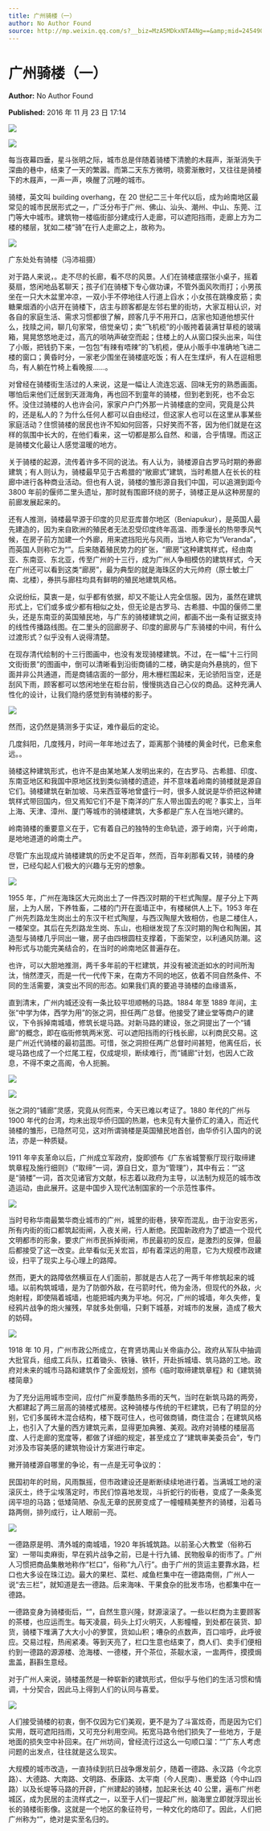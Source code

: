 ```yaml
---
title: 广州骑楼（一）
author: No Author Found
source: http://mp.weixin.qq.com/s?__biz=MzA5MDkxNTA4Ng==&amp;mid=2454904735&amp;idx=1&amp;sn=bfa7a2bf18978bb8e99133ce66e02f36&amp;chksm=87a217feb0d59ee8b5dfd9fb13bd4f6a07e1aa66c35c5d5669d86f48f9e3661056efff1cd814#rd
---
```


# 广州骑楼（一）

**Author:** No Author Found

**Published:** 2016 年 11 月 23 日 17:14

![](http://mmbiz.qpic.cn/mmbiz_jpg/PJWG74pLsMY6VjSs8icl92DouG8adAGS0ibIkmicA6dYrXchQel1ic3LTtD572I9r9sbW2tOnBvpibgicAXRcdc4p5aA/0?wx_fmt=jpeg)

![](http://mmbiz.qpic.cn/mmbiz_png/PJWG74pLsMbRQvR4xibVFo4ukvnzPDiaC5jHCiapPsGss8Jo1jKdG8eEicWEW0boNftZnexsq90RyZJvzCXlZiccWrA/0?wx_fmt=png)

每当夜幕四垂，星斗张明之际，城市总是伴随着骑楼下清脆的木屐声，渐渐消失于深曲的巷中，结束了一天的繁嚣。而第二天东方微明，晓雾渐散时，又往往是骑楼下的木屐声，一声一声，唤醒了沉睡的城市。

骑楼，英文叫 building overhang，在 20 世纪二三十年代以后，成为岭南地区最常见的城市民居形式之一，广泛分布于广州、佛山、汕头、潮州、中山、东莞、江门等大中城市。建筑物一楼临街部分建成行人走廊，可以遮阳挡雨，走廊上方为二楼的楼层，犹如二楼“骑”在行人走廊之上，故称为。

![](http://mmbiz.qpic.cn/mmbiz_jpg/PJWG74pLsMbRQvR4xibVFo4ukvnzPDiaC5RJDd8cBhlELbtXIgz012mYicwlhUmTzLZPWbBSxx948Av3Qw4u2xStg/0?wx_fmt=jpeg)

广东处处有骑楼（冯沛祖摄）

对于路人来说，。走不尽的长廊，看不尽的风景。人们在骑楼底摆张小桌子，摇着葵扇，悠闲地品茗聊天；孩子们在骑楼下专心做功课，不管外面风吹雨打；小男孩坐在一只大木盆里冲凉，一双小手不停地往人行道上舀水；小女孩在跳橡皮筋；卖糖果烟酒的小店开在骑楼下，店主与顾客都是左邻右里的街坊，大家互相认识，对各自的家庭生活、需求习惯都很了解，顾客几乎不用开口，店家也知道他想买什么，找赎之间，聊几句家常，倍觉亲切；卖“飞机榄”的小贩挎着装满甘草榄的玻璃箱，晃晃悠悠地走过，高亢的唢呐声破空而起；住楼上的人从窗口探头出来，叫住了小贩，把钱扔下来，一包包“有辣有唔辣”的飞机榄，便从小贩手中准确地飞进二楼的窗口；黄昏时分，一家老少围坐在骑楼底吃饭；有人在生煤炉，有人在逗相思鸟，有人躺在竹椅上看晚报……。

对曾经在骑楼街生活过的人来说，这是一幅让人流连忘返、回味无穷的熟悉画面。哪怕后来他们迁居到天涯海角，再也回不到童年的骑楼，但到老到死，也不会忘怀。没住过骑楼的人也许会问，家家户户门外那一片骑楼底的空间，究竟是公共的，还是私人的？为什么任何人都可以自由经过，但这家人也可以在这里从事某些家庭活动？住惯骑楼的居民也许不知如何回答，只好笑而不答，因为他们就是在这样的氛围中长大的，在他们看来，这一切都是那么自然、和谐，合乎情理。而这正是骑楼文化最让人感觉温暖的地方。

关于骑楼的起源，流传着许多不同的说法。有人认为，骑楼源自古罗马时期的券廊建筑；有人则认为，骑楼最早见于古希腊的“敞廊式”建筑，当时希腊人在长长的柱廊中进行各种商业活动。但也有人说，骑楼的雏形源自我们中国，可以追溯到距今 3800 年前的偃师二里头遗址，那时就有围廊环绕的房子，骑楼正是从这种房屋的前廊发展起来的。

还有人推测，骑楼最早源于印度的贝尼亚库普尔地区（Beniapukur），是英国人最先建造的，因为来自欧洲的殖民者无法忍受印度终年高温、雨季漫长的热带季风气候，在房子前方加建一个外廊，用来遮挡阳光与风雨，当地人称它为“Veranda”，而英国人则称它为“”。后来随着殖民势力的扩张，“廊房”这种建筑样式，经由南亚、东南亚、东北亚，传至广州的十三行，成为广州人争相模仿的建筑样式，今天在广州还可以看到这类“廊房”，最为典型的就是海珠区的大元帅府（原士敏土厂南、北楼），券拱与廊柱均具有鲜明的殖民地建筑风格。

众说纷纭，莫衷一是，似乎都有依据，却又不能让人完全信服。因为，虽然在建筑形式上，它们或多或少都有相似之处，但无论是古罗马、古希腊、中国的偃师二里头，还是东南亚的英国殖民地，与广东的骑楼建筑之间，都画不出一条有证据支持的线性传播路线图。在二里头的回廊房子、印度的廊房与广东骑楼的中间，有什么过渡形式？似乎没有人说得清楚。

在现存清代绘制的十三行图画中，也没有发现骑楼建筑。不过，在一幅“十三行同文街街景”的图画中，倒可以清晰看到沿街商铺的二楼，确实是向外悬挑的，但下面并非公共通道，而是商铺店面的一部分，用木栅栏围起来，无论骄阳当空，还是刮风下雨，顾客都可以悠闲地坐在柜台前，慢慢挑选自己心仪的商品。这种充满人性化的设计，让我们隐约感觉到有骑楼的影子。

![](http://mmbiz.qpic.cn/mmbiz_jpg/PJWG74pLsMbRQvR4xibVFo4ukvnzPDiaC5ZWIhNHGicp8bqACsEcx9bzPcC3yDtvRPSzTqddy0SH2qXUicp0kSv5lQ/0?wx_fmt=jpeg)

然而，这仍然是猜测多于实证，难作最后的定论。

几度斜阳，几度残月，时间一年年地过去了，距离那个骑楼的黄金时代，已愈来愈远。。

骑楼这种建筑形式，也许不是由某地某人发明出来的，在古罗马、古希腊、印度、东南亚地区和我国中原地区找到类似骑楼的遗迹，并不意味着岭南的骑楼就是源自它们。骑楼建筑在新加坡、马来西亚等地曾盛行一时，很多人就说是华侨把这种建筑样式带回国内，但又焉知它们不是下南洋的广东人带出国去的呢？事实上，当年上海、天津、漳州、厦门等城市的骑楼建筑，大多都是广东人在当地兴建的。

岭南骑楼的重要意义在于，它有着自己的独特的生命轨迹，源于岭南，兴于岭南，是地地道道的岭南土产。

尽管广东出现成片骑楼建筑的历史不足百年，然而，百年刹那看又转，骑楼的身世，已经勾起人们极大的兴趣与无穷的想象。

![](http://mmbiz.qpic.cn/mmbiz_jpg/PJWG74pLsMbRQvR4xibVFo4ukvnzPDiaC5Ewf1q6dva3H0Ws8uznjEX90CAIOx7DLibsf5ib6SibQAQ93KvaJdkOibvA/0?wx_fmt=jpeg)

1955 年，广州在海珠区大元岗出土了一件西汉时期的干栏式陶屋。屋子分上下两层，上为人居，下养牲畜，二楼的门开在面墙正中，有楼梯供人上下。1953 年在广州先烈路龙生岗出土的东汉干栏式陶屋，与西汉陶屋大致相仿，也是二楼住人，一楼架空。其后在先烈路龙生岗、东山，也相继发现了东汉时期的陶仓和陶囷，其造型与骑楼几乎同出一辙，房子由四根圆柱支撑着，下面架空，以利通风防潮。这种形式与功能完美结合的，在当时的岭南地区普遍存在。

也许，可以大胆地推测，两千多年前的干栏建筑，并没有被流逝如水的时间所淘汰，悄然湮灭，而是一代一代传下来，在南方不同的地区，依着不同自然条件、不同的生活需要，演变出不同的形态。如果我们真的要追寻骑楼的血缘谱系，

直到清末，广州内城还没有一条比较平坦顺畅的马路。1884 年至 1889 年间，主张“中学为体，西学为用”的张之洞，担任两广总督。他接受了建业堂等商户的建议，下令拆掉南城墙，修筑长堤马路。对新马路的建设，张之洞提出了一个“铺廊”的概念，即在临街修筑两米宽、可以遮阳挡雨的行栈长廊，以利商民交易。这是广州近代骑楼的最初蓝图。可惜，张之洞担任两广总督时间甚短，他离任后，长堤马路也成了一个烂尾工程，仅成堤坝，断续难行，而“铺廊”计划，也因人亡政息，不得不束之高阁，令人扼腕。

![](http://mmbiz.qpic.cn/mmbiz_jpg/PJWG74pLsMbRQvR4xibVFo4ukvnzPDiaC5YSA1P6EEObKnya8wvg66ibCyMLsSkLdTTNRibrPicg84EGThkv6mayrlA/0?wx_fmt=jpeg)

![](http://mmbiz.qpic.cn/mmbiz_jpg/PJWG74pLsMbRQvR4xibVFo4ukvnzPDiaC5DL7iaz8Ctoc3O3wwibBfwBtueCjwIggd8FO8zJAYn57oSwm0YPhLJ1bQ/0?wx_fmt=jpeg)

张之洞的“铺廊”灵感，究竟从何而来，今天已难以考证了。1880 年代的广州与 1900 年代的台湾，均未出现华侨归国的热潮，也未见有大量侨汇的涌入，而近代骑楼的雏形，已隐然可见，这对所谓骑楼是英国殖民地首创，由华侨引入国内的说法，亦是一种质疑。

1911 年辛亥革命以后，广州成立军政府，旋即颁布《广东省城警察厅现行取缔建筑章程及施行细则》（“取缔”一词，源自日文，意为“管理”），其中有云：“”这是“骑楼”一词，首次见诸官方文献，标志着以政府为主导，以法制为规范的城市改造运动，由此展开。这是中国步入现代法制国家的一个示范性事件。

![](http://mmbiz.qpic.cn/mmbiz_jpg/PJWG74pLsMbRQvR4xibVFo4ukvnzPDiaC5ElGWsVuRvvZuvasPtQIyTNUPztmDIbXzogaiaInRrw4la0IPc32CVmA/0?wx_fmt=jpeg)

当时号称华南最繁华商业城市的广州，城里的街巷，狭窄而混乱，由于治安恶劣，所有内街的街口都筑起街闸，入夜关闸，行人断绝。民国新政府为了塑造一个现代文明都市的形象，要求广州市民拆掉街闸，市民最初的反应，是激烈的反弹，但最后都接受了这一改变。此举看似无关宏旨，却有着深远的用意，它为大规模市政建设，扫平了现实上与心理上的路障。

然而，更大的路障依然横亘在人们面前，那就是古人花了一两千年修筑起来的城墙。以前构筑城墙，是为了防御外敌，在弓箭时代，倚为金汤，但现代的外敌，火炮射程，即使隔着城墙，也能把城内夷为平地。何况，广州的城墙，年久失修，复经鸦片战争的炮火摧残，早就多处倒塌，只剩下城基，对城市的发展，造成了极大的妨碍。

![](http://mmbiz.qpic.cn/mmbiz_jpg/PJWG74pLsMbRQvR4xibVFo4ukvnzPDiaC5mbxKhWnmoTO5WbJtK44rlDfLUDjNLSzcjCPZCNG7hl1SZQASeDO9Cg/0?wx_fmt=jpeg)

1918 年 10 月，广州市政公所成立，在育贤坊禺山关帝庙办公。政府从军队中抽调大批官兵，组成工兵队，扛着锄头、铁锤、铁钎，开赴拆城墙、筑马路的工地。政府对未来的城市马路和建筑作了全面规划，颁布《临时取缔建筑章程》和《建筑骑楼简章》

为了充分运用城市空间，应付广州夏季酷热多雨的天气，当时在新筑马路的两旁，大都建起了两三层高的骑楼式楼房。这种骑楼与传统的干栏建筑，已有了明显的分别，它们多属砖木混合结构，楼下既可住人，也可做商铺，商住混合；在建筑风格上，也引入了大量的西方建筑元素，显得更加典雅、美观。政府对骑楼的楼层高度、人行走廊的宽度等，都做了详细的规定，甚至成立了“建筑审美委员会”，专门对涉及市容美感的建筑物设计方案进行审定。

撇开骑楼源自哪里的争论，有一点是无可争议的：

民国初年的时局，风雨飘摇，但市政建设还是断断续续地进行着。当满城工地的滚滚灰土，终于尘埃落定时，市民们惊喜地发现，斗折蛇行的街巷，变成了一条条宽阔平坦的马路；低矮简陋、杂乱无章的民房变成了一幢幢精美整齐的骑楼，沿着马路两侧，排列成行，让人眼前一亮。

![](http://mmbiz.qpic.cn/mmbiz_jpg/PJWG74pLsMbRQvR4xibVFo4ukvnzPDiaC5I36dyOkR4GyibAdicvZVocwvsAWhYOJfL0XO5ia7CiawicDqDJsa6vJ9sUw/0?wx_fmt=jpeg)

一德路原是明、清外城的南城墙，1920 年拆城筑路。以前圣心大教堂（俗称石室）一带叫卖麻街，早在鸦片战争之前，已是十行九铺、民物殷阜的街市了。广州人习惯把商品集散地称作“栏口”，俗称“九八行”。由于广州的货运主要靠水路，栏口也大多设在珠江边。最大的果栏、菜栏、咸鱼栏集中在一德路南侧，广州人一说“去三栏”，就知道是去一德路。后来海味、干果食杂的批发市场，也都集中在一德路。

一德路变身为骑楼街后，“”，自然生意兴隆，财源滚滚了。一些以栏商为主要顾客的茶楼，也应运而生。每天凌晨，码头上灯火明灭，人影幢幢，到处都在装货、卸货，骑楼下堆满了大大小小的箩筐，货如山积；嘈杂的点数声，百口喧呼，此呼彼应。交易过程，热闹紧凑。等到天亮了，栏口生意也结束了，商人们、卖手们便相约到一德路的源源楼、沧海楼、一德楼，开个茶位，茶靓水滚，一盅两件，摸摸焗盅盖，斟斟生意经。

对于广州人来说，骑楼虽然是一种崭新的建筑形式，但似乎与他们的生活习惯和情调，十分契合，因此马上得到人们的认同与喜爱。

![](http://mmbiz.qpic.cn/mmbiz_jpg/PJWG74pLsMbRQvR4xibVFo4ukvnzPDiaC5kibVgthm01MlojVkrLBsibOHouX4aa3dVC2bic3IMnRNFy4GvWRcuyNAQ/0?wx_fmt=jpeg)

人们接受骑楼的初衷，倒不仅因为它们美观，更不是为了斗富炫奇，而是因为它们实用，既可遮阳挡雨，又可充分利用空间。拓宽马路令他们损失了一些地方，于是地面的损失空中补回来。在广州坊间，曾经流行过这么一句顺口溜：“”广东人考虑问题的出发点，往往就是这么现实。

大规模的城市改造，一直持续到抗日战争爆发前夕，随着一德路、永汉路（今北京路）、大德路、大南路、文明路、泰康路、太平南（今人民南）、惠爱路（今中山四路）以及长堤等马路的开辟，广州建起的骑楼，加起来长达 40 公里，遍布广州老城区，成为民居的主流样式之一，以至于人们一提起广州，脑海里立即就浮现出长长的骑楼街影像。这就是一个地区的象征符号，一种文化的烙印了。因此，人们把广州称为“”，绝对是实至名归的。

